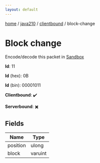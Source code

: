 ```yaml
---
layout: default
---
```


[home](/)  /  [java210](/protocol/java210)  /  [clientbound](/protocol/java210/clientbound)  /  block-change

# Block change

Encode/decode this packet in [Sandbox](../../../sandbox/java210#clientbound.block_change)

**Id**: 11

**Id** (hex): 0B

**Id** (bin): 00001011

**Clientbound**: ✔️

**Serverbound**: ✖️

## Fields

Name | Type
---|---
position | ulong
block | varuint
